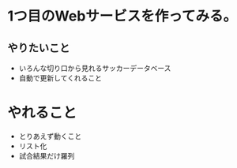 # 1つ目のWebサービスを作ってみる。
## やりたいこと

* いろんな切り口から見れるサッカーデータベース
* 自動で更新してくれること

# やれること

* とりあえず動くこと
* リスト化
* 試合結果だけ羅列